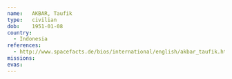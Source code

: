 ```yaml
---
name:	AKBAR, Taufik
type:	civilian
dob:	1951-01-08
country:
  - Indonesia
references:
  - http://www.spacefacts.de/bios/international/english/akbar_taufik.htm
missions:
evas:
---
```

